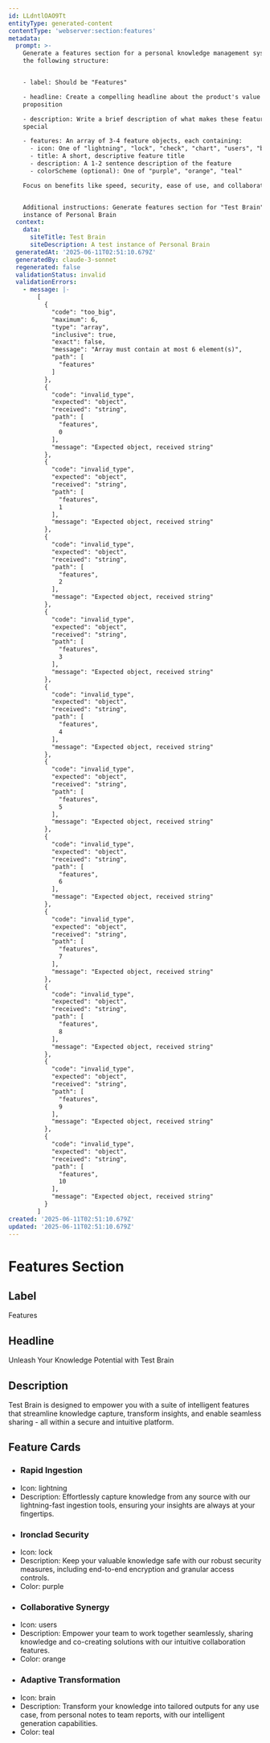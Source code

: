 ```yaml
---
id: LLdntlOAO9Tt
entityType: generated-content
contentType: 'webserver:section:features'
metadata:
  prompt: >-
    Generate a features section for a personal knowledge management system with
    the following structure:


    - label: Should be "Features"

    - headline: Create a compelling headline about the product's value
    proposition

    - description: Write a brief description of what makes these features
    special

    - features: An array of 3-4 feature objects, each containing:
      - icon: One of "lightning", "lock", "check", "chart", "users", "brain", "rocket"
      - title: A short, descriptive feature title
      - description: A 1-2 sentence description of the feature
      - colorScheme (optional): One of "purple", "orange", "teal"

    Focus on benefits like speed, security, ease of use, and collaboration.


    Additional instructions: Generate features section for "Test Brain" - A test
    instance of Personal Brain
  context:
    data:
      siteTitle: Test Brain
      siteDescription: A test instance of Personal Brain
  generatedAt: '2025-06-11T02:51:10.679Z'
  generatedBy: claude-3-sonnet
  regenerated: false
  validationStatus: invalid
  validationErrors:
    - message: |-
        [
          {
            "code": "too_big",
            "maximum": 6,
            "type": "array",
            "inclusive": true,
            "exact": false,
            "message": "Array must contain at most 6 element(s)",
            "path": [
              "features"
            ]
          },
          {
            "code": "invalid_type",
            "expected": "object",
            "received": "string",
            "path": [
              "features",
              0
            ],
            "message": "Expected object, received string"
          },
          {
            "code": "invalid_type",
            "expected": "object",
            "received": "string",
            "path": [
              "features",
              1
            ],
            "message": "Expected object, received string"
          },
          {
            "code": "invalid_type",
            "expected": "object",
            "received": "string",
            "path": [
              "features",
              2
            ],
            "message": "Expected object, received string"
          },
          {
            "code": "invalid_type",
            "expected": "object",
            "received": "string",
            "path": [
              "features",
              3
            ],
            "message": "Expected object, received string"
          },
          {
            "code": "invalid_type",
            "expected": "object",
            "received": "string",
            "path": [
              "features",
              4
            ],
            "message": "Expected object, received string"
          },
          {
            "code": "invalid_type",
            "expected": "object",
            "received": "string",
            "path": [
              "features",
              5
            ],
            "message": "Expected object, received string"
          },
          {
            "code": "invalid_type",
            "expected": "object",
            "received": "string",
            "path": [
              "features",
              6
            ],
            "message": "Expected object, received string"
          },
          {
            "code": "invalid_type",
            "expected": "object",
            "received": "string",
            "path": [
              "features",
              7
            ],
            "message": "Expected object, received string"
          },
          {
            "code": "invalid_type",
            "expected": "object",
            "received": "string",
            "path": [
              "features",
              8
            ],
            "message": "Expected object, received string"
          },
          {
            "code": "invalid_type",
            "expected": "object",
            "received": "string",
            "path": [
              "features",
              9
            ],
            "message": "Expected object, received string"
          },
          {
            "code": "invalid_type",
            "expected": "object",
            "received": "string",
            "path": [
              "features",
              10
            ],
            "message": "Expected object, received string"
          }
        ]
created: '2025-06-11T02:51:10.679Z'
updated: '2025-06-11T02:51:10.679Z'
---
```

# Features Section

## Label
Features

## Headline
Unleash Your Knowledge Potential with Test Brain

## Description
Test Brain is designed to empower you with a suite of intelligent features that streamline knowledge capture, transform insights, and enable seamless sharing - all within a secure and intuitive platform.

## Feature Cards

- ### Rapid Ingestion
- Icon: lightning
- Description: Effortlessly capture knowledge from any source with our lightning-fast ingestion tools, ensuring your insights are always at your fingertips.
- ### Ironclad Security
- Icon: lock
- Description: Keep your valuable knowledge safe with our robust security measures, including end-to-end encryption and granular access controls.
- Color: purple
- ### Collaborative Synergy
- Icon: users
- Description: Empower your team to work together seamlessly, sharing knowledge and co-creating solutions with our intuitive collaboration features.
- Color: orange
- ### Adaptive Transformation
- Icon: brain
- Description: Transform your knowledge into tailored outputs for any use case, from personal notes to team reports, with our intelligent generation capabilities.
- Color: teal
